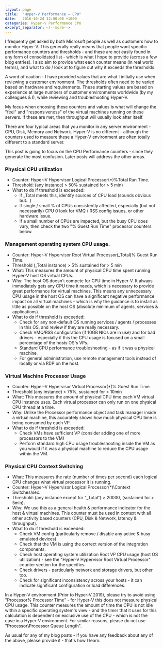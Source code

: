```yaml
---
layout: page
title:  "Hyper-V Performance – CPU"
date:   2016-10-24 12:00:00 +1000
categories: Hyper-V Performance CPU
excerpt_separator: <!--more-->
---
```

I frequently get asked by both Microsoft people as well as customers how to monitor Hyper-V. This generally really means that people want specific performance counters and thresholds - and these are not easily found in any form of consolidated list - which is what I hope to provide (across a few blog entries). I also aim to provide what each counter means (in real world terms), and what to do / look at to figure out why it exceeds the thresholds.
<!--more-->
A word of caution - I have provided values that are what I initially use when reviewing a customer environment. The thresholds often need to be varied based on hardware and requirements. These starting values are based on experience at large numbers of customer environments worldwide (by my colleagues & I), while reviewing and troubleshooting Hyper-V.

My focus when choosing these counters and values is what will change the "feel" and "responsiveness" of the virtual machines running on these servers. If these are met, then throughput will usually look after itself.

There are four typical areas that you monitor in any server environment - CPU, Disk, Memory and Network. Hyper-V is no different - although the counters used to measure these a Hyper-V environment are often totally different to a standard server.

This post is going to focus on the CPU Performance counters - since they generate the most confusion. Later posts will address the other areas.

### Physical CPU utilization
* Counter: Hyper-V Hypervisor Logical Processor(*)\%Total Run Time.
* Threshold: (any instance) > 50% sustained for > 5 min)
* What to do if threshold is exceeded:
    * If _Total meets this, identify sources of CPU load (sounds obvious but.. )
    * If single / small % of CPUs consistently affected, especially (but not necessarily) CPU 0 look for VMQ / RSS config issues, or other hardware issue.
    * If a small number of CPUs are impacted, but the busy CPU does vary, then check the two "% Guest Run Time" processor counters below.

### Management operating system CPU usage.
* Counter: Hyper-V Hypervisor Root Virtual Processor(_Total)\% Guest Run Time.
* Threshold (_Total instance) > 5% sustained for > 5 min
* What: This measures the amount of physical CPU time spent running Hyper-V host OS virtual CPUs.
* Why: The host OS doesn't compete for CPU time in Hyper-V. It always immediately gets any CPU time it needs, which is necessary to provide great performance for virtual machines. This means any unnecessary CPU usage in the host OS can have a significant negative performance impact on all virtual machines - which is why the guidance is to install as little as possible on the host OS (absolute minimum of agents, services & applications).
* What to do if threshold is exceeded:
    * Check for any non-default OS running services / agents / processes in this OS, and review if they are really necessary.
    * Check VMQ/RSS configuration (if 10GB NICs are in use) and for bad drivers - especially if this the CPU usage is focused on a small percentage of the hosts OS's VPs.
    * Standard CPU performance troubleshooting - as if it was a physical machine.
    * For general administration, use remote management tools instead of locally or via RDP on the host.

### Virtual Machine Processor Usage
* Counter: Hyper-V Hypervisor Virtual Processor(*)\% Guest Run Time.
* Threshold (any instance) > 75%, sustained for > 10min
* What: This measures the amount of physical CPU time each VM virtual CPU instance uses. Each virtual processor can only run on one physical CPU thread at a time.
* Why: Unlike the Processor performance object and task manager inside a virtual machine, this accurately shows how much physical CPU time is being consumed by each VP.
* What to do if threshold is exceeded:
    * Check VMs have sufficient VP (consider adding one of more processors to the VM)
    * Perform standard high CPU usage troubleshooting inside the VM as you would if it was a physical machine to reduce the CPU usage within the VM.

### Physical CPU Context Switching
* What: This measures the rate (number of times per second) each logical CPU changes what virtual processor it is running.
* Counter: Hyper-V Hypervisor Logical Processor(*)\Context Switches/sec.
* Threshold: (any instance except for "_Total") > 20000, (sustained for > 5min).
* Why: We use this as a general health & performance indicator for the host & virtual machines. This counter must be used in context with all other activity based counters (CPU, Disk & Network, latency & throughput).
* What to do if threshold is exceeded:
  * Check VM config (particularly remove / disable any active & busy emulated devices)
  * Check that the VM is using the correct version of the integration components.
  * Check host operating system utilization Root VP CPU usage (host OS utilization) - see the "Hyper-V Hypervisor Root Virtual Processor" counter section for the specifics.
  * Check drivers - particularly network and storage drivers, but other too.
  * Check for significant inconsistency across your hosts - it can indicate significant configuration or load differences.

In a Hyper-V environment (Prior to Hyper-V 2019), please try to avoid using "Processor\% Processor Time" - for Hyper-V this does not measure physical CPU usage. This counter measures the amount of time the CPU is not idle within a specific operating system's view - and the timer that it uses for this calculation is dependent on exclusive use of the CPU - which is not the case in a Hyper-V environment. For similar reasons, please do not use "Processor\Processor Queue Length".

As usual for any of my blog posts - if you have any feedback about any of the above, please provide it - that's how I learn.

